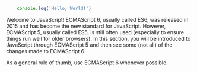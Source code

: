 ```javascript
    console.log('Hello, World!')
```

Welcome to JavaScript!  ECMAScript 6, usually called ES6, was released in 2015 and has become the new standard for JavaScript.
However, ECMAScript 5, usually called ES5, is still often used (especially to ensure things run well for older browsers).
In this section, you will be introduced to JavaScript through ECMAScript 5 and then see some (not all) of the changes
made to ECMAScript 6.

As a general rule of thumb, use ECMAScript 6 whenever possible.
